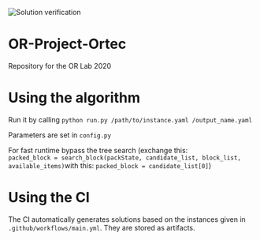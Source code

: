 ![Solution verification](https://github.com/dungNV3/OR-Project-Ortec/workflows/Solution%20verification/badge.svg)

# OR-Project-Ortec

Repository for the OR Lab 2020

# Using the algorithm

Run it by calling `python run.py /path/to/instance.yaml /output_name.yaml`

Parameters are set in `config.py`

For fast runtime bypass the tree search (exchange this: `            packed_block = search_block(packState, candidate_list, block_list, available_items)`with this: `packed_block = candidate_list[0]`)

# Using the CI

The CI automatically generates solutions based on the instances given in `.github/workflows/main.yml`. They are stored as artifacts.
